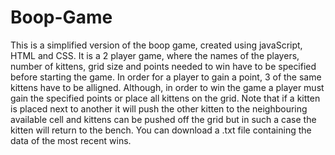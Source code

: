# Boop-Game

This is a simplified version of the boop game, created using javaScript, HTML and CSS. It is a 2 player game,
where the names of the players, number of kittens, grid size and points needed to win
have to be specified before starting the game. In order for a player to gain a point, 3 of the same
kittens have to be alligned. Although, in order to win the game a player must gain the specified points or place all 
kittens on the grid. Note that if a kitten is placed next to another
it will push the other kitten to the neighbouring available cell and kittens can
be pushed off the grid but in such a case the kitten will return to the bench. You can download a .txt file 
containing the data of the most recent wins.
